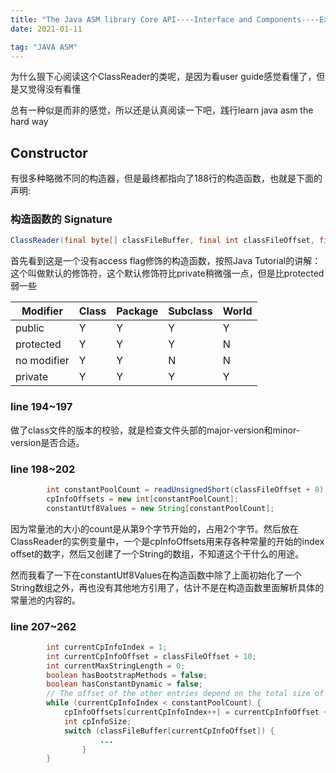 ```yaml
---
title: "The Java ASM library Core API----Interface and Components----Extended Reading ClassReader" 
date: 2021-01-11

tag: "JAVA ASM"
---
```


为什么狠下心阅读这个ClassReader的类呢，是因为看user guide感觉看懂了，但是又觉得没有看懂

总有一种似是而非的感觉，所以还是认真阅读一下吧，践行learn java asm the hard way

<!--more-->

## Constructor

有很多种略微不同的构造器，但是最终都指向了188行的构造函数，也就是下面的声明:

### 构造函数的 Signature

```java
ClassReader(final byte[] classFileBuffer, final int classFileOffset, final boolean checkClassVersion);
```

首先看到这是一个没有access flag修饰的构造函数，按照Java Tutorial的讲解：这个叫做默认的修饰符，这个默认修饰符比private稍微强一点，但是比protected弱一些

Modifier | Class | Package | Subclass | World
---------|-------|---------|----------|-------
public | Y | Y | Y | Y
protected | Y | Y | Y | N
no modifier | Y | Y | N | N
private | Y | Y | Y | Y

### line 194~197

做了class文件的版本的校验，就是检查文件头部的major-version和minor-version是否合适。

### line 198~202

```java
        int constantPoolCount = readUnsignedShort(classFileOffset + 8);
        cpInfoOffsets = new int[constantPoolCount];
        constantUtf8Values = new String[constantPoolCount];
```

因为常量池的大小的count是从第9个字节开始的，占用2个字节。然后放在ClassReader的实例变量中，一个是cpInfoOffsets用来存各种常量的开始的index offset的数字，然后又创建了一个String的数组，不知道这个干什么的用途。

然而我看了一下在constantUtf8Values在构造函数中除了上面初始化了一个String数组之外，再也没有其他地方引用了，估计不是在构造函数里面解析具体的常量池的内容的。

### line 207~262

```java
        int currentCpInfoIndex = 1;
        int currentCpInfoOffset = classFileOffset + 10;
        int currentMaxStringLength = 0;
        boolean hasBootstrapMethods = false;
        boolean hasConstantDynamic = false;
        // The offset of the other entries depend on the total size of all the previous entries.
        while (currentCpInfoIndex < constantPoolCount) {
            cpInfoOffsets[currentCpInfoIndex++] = currentCpInfoOffset + 1;
            int cpInfoSize;
            switch (classFileBuffer[currentCpInfoOffset]) {
                    ...
                }
        }
```
